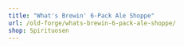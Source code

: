 ```yaml
---
title: "What's Brewin' 6-Pack Ale Shoppe"
url: /old-forge/whats-brewin-6-pack-ale-shoppe/
shop: Spirituosen
---
```

